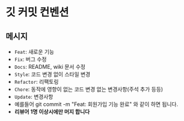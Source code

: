 # 깃 커밋 컨벤션

## 메시지
- `Feat`: 새로운 기능
- `Fix`: 버그 수정
- `Docs`: README, wiki 문서 수정
- `Style`: 코드 변경 없이 스타일 변경
- `Refactor`: 리팩토링
- `Chore`: 동작에 영향이 없는 코드 변경 없는 변경사항(주석 추가 등등)
- `Update`: 변경사항
- 예를들어 git commit -m "Feat: 회원가입 기능 완료" 와 같이 하면 됩니다.
- **리뷰어 1명 이상시에만 머지 합니다**
